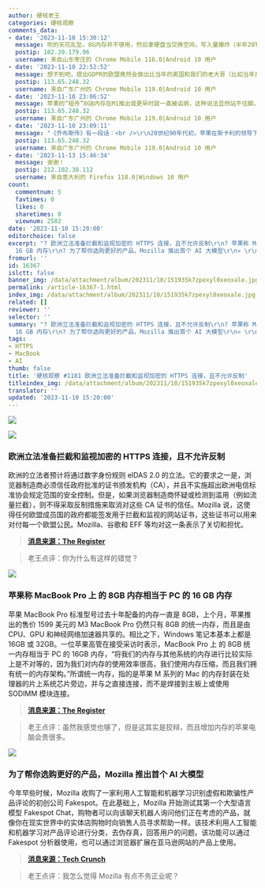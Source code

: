 ```yaml
---
author: 硬核老王
categories: 硬核观察
comments_data:
- date: '2023-11-10 15:30:12'
  message: 吹的天花乱坠，8G内存并不够用，然后拿硬盘当交换空间，写入量爆炸（半年20TB），苹果公司是被制裁了吗，大内存卖这么贵？
  postip: 182.39.179.96
  username: 来自山东枣庄的 Chrome Mobile 116.0|Android 10 用户
- date: '2023-11-10 22:52:52'
  message: 想不到吧，提出GDPR的欧盟竟然会做出比当年的美国和我们的老大哥（比如当年臭名昭著的CNNIC）更恶心的事情。
  postip: 113.65.248.32
  username: 来自广东广州的 Chrome Mobile 119.0|Android 10 用户
- date: '2023-11-10 23:06:52'
  message: 苹果的“祖传”8GB内存在M1推出或更早时就一直被诟病，这种说法显然站不住脚。对于只办公、上网、听歌、看视频的人确实够用，但是只要做一些复杂点的事情，比如开发、PS、后期处理，内存马上爆掉（吃硬盘swap）。对于运行虚拟机这种硬性要求，内存不够就是不够。
  postip: 113.65.248.32
  username: 来自广东广州的 Chrome Mobile 119.0|Android 10 用户
- date: '2023-11-10 23:09:11'
  message: "《乔布斯传》有一段话：<br />\r\n20世纪90年代初，苹果在斯卡利的领导下市场占有率持续下降，乔布斯对斯卡利的愤怒和蔑视也与日俱增。“斯卡利引进下三滥的人和下三滥的价值观，把苹果给毁了。”乔布斯后来悲叹，“他们只在乎如何赚钱——主要为他们自己，同时也为苹果——而不在乎如何制造出色的产品。”乔布斯感觉斯卡利对利润的追逐是以牺牲市场份额为代价的。“Mac之所以输给微软，是因为斯卡利坚持尽可能地榨取每一分利润，而不是努力改进产品和降低价格。”结果是利润最终消失。"
  postip: 113.65.248.32
  username: 来自广东广州的 Chrome Mobile 119.0|Android 10 用户
- date: '2023-11-13 15:46:34'
  message: 谢谢！
  postip: 212.102.38.112
  username: 来自意大利的 Firefox 118.0|Windows 10 用户
count:
  commentnum: 5
  favtimes: 0
  likes: 0
  sharetimes: 0
  viewnum: 2582
date: '2023-11-10 15:20:00'
editorchoice: false
excerpt: "? 欧洲立法准备拦截和监视加密的 HTTPS 连接，且不允许反制\r\n? 苹果称 MacBook Pro 上 的 8GB 内存相当于 PC 的
  16 GB 内存\r\n? 为了帮你选购更好的产品，Mozilla 推出首个 AI 大模型\r\n» \r\n»"
fromurl: ''
id: 16367
islctt: false
banner_img: /data/attachment/album/202311/10/151935k7zpexyl0xeoxale.jpg
permalink: /article-16367-1.html
index_img: /data/attachment/album/202311/10/151935k7zpexyl0xeoxale.jpg
related: []
reviewer: ''
selector: ''
summary: "? 欧洲立法准备拦截和监视加密的 HTTPS 连接，且不允许反制\r\n? 苹果称 MacBook Pro 上 的 8GB 内存相当于 PC 的
  16 GB 内存\r\n? 为了帮你选购更好的产品，Mozilla 推出首个 AI 大模型\r\n» \r\n»"
tags:
- HTTPS
- MacBook
- AI
thumb: false
title: '硬核观察 #1181 欧洲立法准备拦截和监视加密的 HTTPS 连接，且不允许反制'
titleindex_img: /data/attachment/album/202311/10/151935k7zpexyl0xeoxale.jpg
translator: ''
updated: '2023-11-10 15:20:00'
---
```


![](/data/attachment/album/202311/10/151935k7zpexyl0xeoxale.jpg)


![](/data/attachment/album/202311/10/151945j3xc08xhnpnh4c3n.png)


### 欧洲立法准备拦截和监视加密的 HTTPS 连接，且不允许反制


欧洲的立法者预计将通过数字身份规则 eIDAS 2.0 的立法。它的要求之一是，浏览器制造商必须信任政府批准的证书颁发机构（CA），并且不实施超出欧洲电信标准协会规定范围的安全控制。但是，如果浏览器制造商怀疑或检测到滥用（例如流量拦截），则不得采取反制措施来取消对这些 CA 证书的信任。Mozilla 说，这使得任何欧盟成员国的政府都能签发用于拦截和监视的网站证书，这些证书可以用来对付每一个欧盟公民。Mozilla、谷歌和 EFF 等均对这一条表示了关切和担忧。



> 
> **[消息来源：The Register](https://www.theregister.com/2023/11/08/europe_eidas_browser/)**
> 
> 
> 



> 
> 老王点评：你为什么有这样的错觉？
> 
> 
> 


![](/data/attachment/album/202311/10/152009hxxaplxlnxdoxltx.png)


### 苹果称 MacBook Pro 上 的 8GB 内存相当于 PC 的 16 GB 内存


苹果 MacBook Pro 标准型号过去十年配备的内存一直是 8GB，上个月，苹果推出的售价 1599 美元的 M3 MacBook Pro 仍然只有 8GB 的统一内存，而且是由 CPU、GPU 和神经网络加速器共享的。相比之下，Windows 笔记本基本上都是 16GB 或 32GB。一位苹果高管在接受采访时表示，MacBook Pro 上 的 8GB 统一内存相当于 PC 的 16GB 内存，“将我们的内存与其他系统的内存进行比较实际上是不对等的，因为我们对内存的使用效率很高，我们使用内存压缩，而且我们拥有统一的内存架构。”所谓统一内存，指的是苹果 M 系列的 Mac 的内存封装在处理器的片上系统芯片旁边，并与之直接连接，而不是焊接到主板上或使用 SODIMM 模块连接。



> 
> **[消息来源：The Register](https://www.theregister.com/2023/11/09/apple_exec_defends_8gb/)**
> 
> 
> 



> 
> 老王点评：虽然我感觉也够了，但是这其实是狡辩，而且增加内存的苹果电脑会贵很多。
> 
> 
> 


![](/data/attachment/album/202311/10/152025d88rtxllltr8tzb0.png)


### 为了帮你选购更好的产品，Mozilla 推出首个 AI 大模型


今年早些时候，Mozilla 收购了一家利用人工智能和机器学习识别虚假和欺骗性产品评论的初创公司 Fakespot。在此基础上，Mozilla 开始测试其第一个大型语言模型 Fakespot Chat，购物者可以向该聊天机器人询问他们正在考虑的产品，就像你在现实世界中的实体店购物时向销售人员寻求帮助一样。该技术利用人工智能和机器学习对产品评论进行分类，去伪存真，回答用户的问题。该功能可以通过 Fakespot 分析器使用，也可以通过浏览器扩展在亚马逊网站的产品上使用。



> 
> **[消息来源：Tech Crunch](https://techcrunch.com/2023/11/08/fakespot-chat-mozillas-first-llm-lets-online-shoppers-research-products-via-an-ai-chatbot/)**
> 
> 
> 



> 
> 老王点评：我怎么觉得 Mozilla 有点不务正业呢？
> 
> 
>